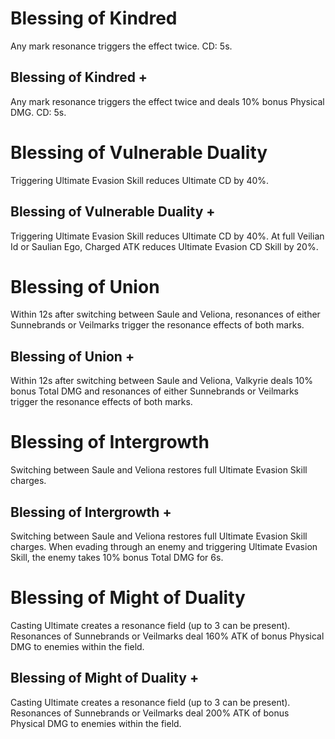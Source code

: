 # Blessing of Kindred

Any mark resonance triggers the effect twice. CD: 5s.

## Blessing of Kindred +

Any mark resonance triggers the effect twice and deals 10% bonus Physical DMG. CD: 5s.

# Blessing of Vulnerable Duality

Triggering Ultimate Evasion Skill reduces Ultimate CD by 40%.

## Blessing of Vulnerable Duality +

Triggering Ultimate Evasion Skill reduces Ultimate CD by 40%. At full Veilian Id or Saulian Ego, Charged ATK reduces Ultimate Evasion CD Skill by 20%.

# Blessing of Union

Within 12s after switching between Saule and Veliona, resonances of either Sunnebrands or Veilmarks trigger the resonance effects of both marks.

## Blessing of Union +

Within 12s after switching between Saule and Veliona, Valkyrie deals 10% bonus Total DMG and resonances of either Sunnebrands or Veilmarks trigger the resonance effects of both marks.

# Blessing of Intergrowth

Switching between Saule and Veliona restores full Ultimate Evasion Skill charges.

## Blessing of Intergrowth +

Switching between Saule and Veliona restores full Ultimate Evasion Skill charges. When evading through an enemy and triggering Ultimate Evasion Skill, the enemy takes 10% bonus Total DMG for 6s.

# Blessing of Might of Duality

Casting Ultimate creates a resonance field (up to 3 can be present). Resonances of Sunnebrands or Veilmarks deal 160% ATK of bonus Physical DMG to enemies within the field.

## Blessing of Might of Duality +

Casting Ultimate creates a resonance field (up to 3 can be present). Resonances of Sunnebrands or Veilmarks deal 200% ATK of bonus Physical DMG to enemies within the field.
